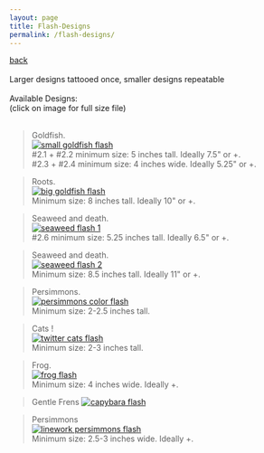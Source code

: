 ```yaml
---
layout: page
title: Flash-Designs
permalink: /flash-designs/
---
```

<a href="/">back</a>
<br>
<br>
Larger designs tattooed once, smaller designs repeatable
<br><br>
Available Designs:  
(click on image for full size file)
<br><br>

> Goldfish.  
>[![small goldfish flash](/images/flash/goldfish-flash-web.jpg)](https://frogsfrogs.github.io/images/flash/goldfish-flash-web.jpg)  
> #2.1 + #2.2 minimum size: 5 inches tall. Ideally 7.5" or +.  
> #2.3 + #2.4 minimum size: 4 inches wide. Ideally 5.25" or +.  
  
> Roots.  
> [![big goldfish flash](/images/flash/goldfish-flash-2-web.jpg)](https://frogsfrogs.github.io/images/flash/goldfish-flash-2-web.jpg)  
> Minimum size: 8 inches tall. Ideally 10" or +.  
  
> Seaweed and death.  
>[![seaweed flash 1](/images/flash/seaweed-flash-1.jpg)](https://frogsfrogs.github.io/images/flash/seaweed-flash-1.jpg)  
> #2.6 minimum size: 5.25 inches tall. Ideally 6.5" or +.  

> Seaweed and death.  
>[![seaweed flash 2](/images/flash/seaweed-flash-2.jpg)](https://frogsfrogs.github.io/images/flash/seaweed-flash-2.jpg)  
> Minimum size: 8.5 inches tall. Ideally 11" or +.  

> Persimmons.  
>[![persimmons color flash](/images/flash/persimmons-color-brush-1-web.jpg)](https://frogsfrogs.github.io/images/flash/persimmons-color-brush-1-web.jpg)  
> Minimum size: 2-2.5 inches tall. 
  
> Cats !  
>[![twitter cats flash](/images/flash/twitter-cats-flash.png)](https://frogsfrogs.github.io/images/flash/twitter-cats-flash.png)  
> Minimum size: 2-3 inches tall.  
  
> Frog.  
>[![frog flash](/images/flash/frog.png)](https://frogsfrogs.github.io/images/flash/frog.png)  
> Minimum size: 4 inches wide. Ideally +.  
  
> Gentle Frens
>[![capybara flash](/images/flash/gentle-frens.jpg)](https://frogsfrogs.github.io/images/flash/gentle-frens.jpg)
  
> Persimmons  
>[![linework persimmons flash](/images/flash/persimmons-lines.jpg)](https://frogsfrogs.github.io/images/flash/persimmons-lines.jpg)  
> Minimum size: 2.5-3 inches wide. Ideally +.  